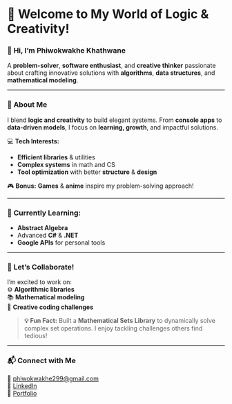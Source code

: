 # 🎩 Welcome to My World of Logic & Creativity!  

### 👋 **Hi, I’m Phiwokwakhe Khathwane**  
A **problem-solver**, **software enthusiast**, and **creative thinker** passionate about crafting innovative solutions with **algorithms**, **data structures**, and **mathematical modeling**.

---

### 🧠 **About Me**  
I blend **logic and creativity** to build elegant systems. From **console apps** to **data-driven models**, I focus on **learning, growth**, and impactful solutions.

💻 **Tech Interests:**  
- **Efficient libraries** & utilities  
- **Complex systems** in math and CS  
- **Tool optimization** with better **structure** & **design**  

🎮 **Bonus:** **Games** & **anime** inspire my problem-solving approach!

---

### 🌱 **Currently Learning:**  
- **Abstract Algebra**  
- Advanced **C#** & **.NET**  
- **Google APIs** for personal tools  

---

### 🤝 **Let’s Collaborate!**  
I’m excited to work on:  
⚙️ **Algorithmic libraries**  
📚 **Mathematical modeling**  
🎨 **Creative coding challenges**

> **💡 Fun Fact:** Built a **Mathematical Sets Library** to dynamically solve complex set operations. I enjoy tackling challenges others find tedious!

---

### 📬 **Connect with Me**  
📧 [phiwokwakhe299@gmail.com](mailto:phiwokwakhe299@gmail.com)  
💼 [LinkedIn](https://www.linkedin.com/in/phiwokwakhe-pho-887175245/)  
📂 [Portfolio](https://shisui-pho.github.io/My-Portfolio/)
